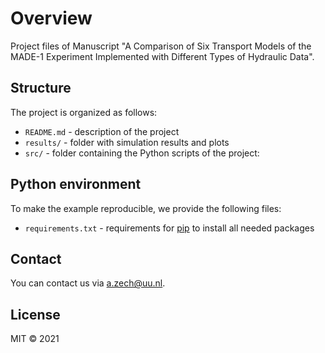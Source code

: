 # Overview

Project files of Manuscript "A Comparison of Six Transport Models of the MADE-1 Experiment Implemented with Different Types of Hydraulic Data". 

## Structure

The project is organized as follows:

- `README.md` - description of the project
- `results/` - folder with simulation results and plots
- `src/` - folder containing the Python scripts of the project:

## Python environment

To make the example reproducible, we provide the following files:
- `requirements.txt` - requirements for [pip](https://pip.pypa.io/en/stable/user_guide/#requirements-files) to install all needed packages

## Contact

You can contact us via <a.zech@uu.nl>.

## License

MIT © 2021
